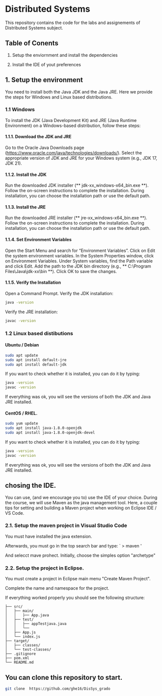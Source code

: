 #  Distributed Systems
This repository contains the code for the labs and assignements of Distributed Systems subject. 

## Table of Conents

1. Setup the enviornment and install the dependencies

2. Install the IDE of yout preferences

## 1. Setup the environment

You need to install both the Java JDK and the Java JRE.  Here we provide the steps for Windows and Linux based distributions. 

### 1.1 Windows


To install the JDK (Java Development Kit) and JRE (Java Runtime Environment) on a Windows-based distribution, follow these steps:

#### 1.1.1. Download the JDK and JRE
Go to the Oracle Java Downloads page (https://www.oracle.com/java/technologies/downloads/).
Select the appropriate version of JDK and JRE for your Windows system (e.g., JDK 17, JDK 21).
#### 1.1.2. Install the JDK
Run the downloaded JDK installer (** jdk-xx_windows-x64_bin.exe **).
Follow the on-screen instructions to complete the installation.
During installation, you can choose the installation path or use the default path.
#### 1.1.3. Install the JRE
Run the downloaded JRE installer (** jre-xx_windows-x64_bin.exe **).
Follow the on-screen instructions to complete the installation.
During installation, you can choose the installation path or use the default path.
#### 1.1.4. Set Environment Variables
Open the Start Menu and search for “Environment Variables”.
Click on Edit the system environment variables.
In the System Properties window, click on Environment Variables.
Under System variables, find the Path variable and click Edit.
Add the path to the JDK bin directory (e.g., ** C:\Program Files\Java\jdk-xx\bin **).
Click OK to save the changes.
#### 1.1.5. Verify the Installation
Open a Command Prompt.
Verify the JDK installation:
```bash
java -version
```

Verify the JRE installation:
```bash
javac -version
``` 
### 1.2 Linux based distibutions

#### Ubuntu / Debian

``` bash 
sudo apt update
sudo apt install default-jre
sudo apt install default-jdk
```

If you want to check whether it is installed, you can do it by typing:

``` bash 
java -version
javac -version
```

If everything was ok, you will see the versions of both the JDK and Java JRE installed. 

#### CentOS / RHEL.

``` bash 
sudo yum update
sudo apt install java-1.8.0-openjdk
sudo apt install java-1.8.0-openjdk-devel
```
If you want to check whether it is installed, you can do it by typing:

``` bash 
java -version
javac -version
```

If everything was ok, you will see the versions of both the JDK and Java JRE installed. 


## chosing the IDE. 

You can use, (and we encourage you to) use the IDE of your choice. During the course, we will use Maven as the java management tool.  Here, a couple tips for setting and building a Maven project when working on Eclipse IDE / VS Code. 


### 2.1.  Setup the maven project in Visual Studio Code


You must have installed the java extension. 

Afterwards, you must go in the top search bar and type:
` > maven  '

And selecct mave prohect.  Initially, choose the simples option "archetype"


### 2.2. Setup the project in Eclipse. 


You must create a project  in Eclipse main menu  "Create Maven Project". 

Complete the name and namespace for the project.



If everything worked properly you should see the following structure:

```plaintext
├── src/
│   ├── main/
│   │   ├── App.java 
│   ├── test/
│   │   ├── appTestjava.java
│   │   └── 
│   ├── App.js
│   └── index.js
├── target/
│   ├── classes/
│   └── test-classes/
├── .gitignore
├── pom.xml
└── README.md
```



## You can clone this repository to start.

``` bash 
git clone  https://github.com/ghe16/DisSys_grado

